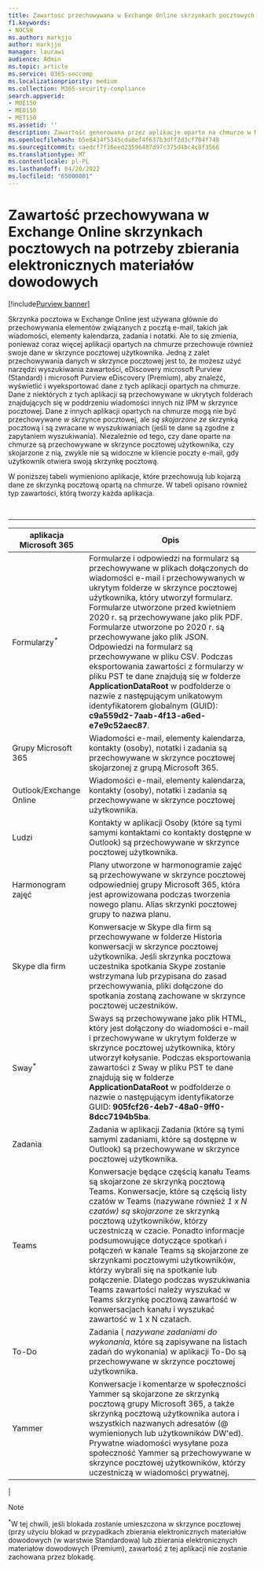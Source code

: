 ```yaml
---
title: Zawartość przechowywana w Exchange Online skrzynkach pocztowych
f1.keywords:
- NOCSH
ms.author: markjjo
author: markjjo
manager: laurawi
audience: Admin
ms.topic: article
ms.service: O365-seccomp
ms.localizationpriority: medium
ms.collection: M365-security-compliance
search.appverid:
- MOE150
- MED150
- MET150
ms.assetid: ''
description: Zawartość generowana przez aplikacje oparte na chmurze w Microsoft 365 jest przechowywana lub skojarzona ze skrzynką pocztową Exchange Online użytkownika. Tę zawartość można przeszukiwać przy użyciu narzędzi microsoft eDiscovery.
ms.openlocfilehash: b5e8434f5345cda8ef4f637b3dff2d3cf704f748
ms.sourcegitcommit: caedcf7f16eed23596487d97c375d4bc4c8f3566
ms.translationtype: MT
ms.contentlocale: pl-PL
ms.lasthandoff: 04/20/2022
ms.locfileid: "65000801"
---
```

# <a name="content-stored-in-exchange-online-mailboxes-for-ediscovery"></a>Zawartość przechowywana w Exchange Online skrzynkach pocztowych na potrzeby zbierania elektronicznych materiałów dowodowych

[!include[Purview banner](../includes/purview-rebrand-banner.md)]

Skrzynka pocztowa w Exchange Online jest używana głównie do przechowywania elementów związanych z pocztą e-mail, takich jak wiadomości, elementy kalendarza, zadania i notatki. Ale to się zmienia, ponieważ coraz więcej aplikacji opartych na chmurze przechowuje również swoje dane w skrzynce pocztowej użytkownika. Jedną z zalet przechowywania danych w skrzynce pocztowej jest to, że możesz użyć narzędzi wyszukiwania zawartości, eDiscovery microsoft Purview (Standard) i microsoft Purview eDiscovery (Premium), aby znaleźć, wyświetlić i wyeksportować dane z tych aplikacji opartych na chmurze. Dane z niektórych z tych aplikacji są przechowywane w ukrytych folderach znajdujących się w poddrzeniu wiadomości innych niż IPM w skrzynce pocztowej. Dane z innych aplikacji opartych na chmurze mogą nie być przechowywane _w_ skrzynce pocztowej, ale _są skojarzone ze_ skrzynką pocztową i są zwracane w wyszukiwaniach (jeśli te dane są zgodne z zapytaniem wyszukiwania). Niezależnie od tego, czy dane oparte na chmurze są przechowywane w skrzynce pocztowej użytkownika, czy skojarzone z nią, zwykle nie są widoczne w kliencie poczty e-mail, gdy użytkownik otwiera swoją skrzynkę pocztową.

W poniższej tabeli wymieniono aplikacje, które przechowują lub kojarzą dane ze skrzynką pocztową opartą na chmurze. W tabeli opisano również typ zawartości, którą tworzy każda aplikacja.

<br>

****

|aplikacja Microsoft 365|Opis|
|---|---|
|Formularzy<sup>*</sup>|Formularze i odpowiedzi na formularz są przechowywane w plikach dołączonych do wiadomości e-mail i przechowywanych w ukrytym folderze w skrzynce pocztowej użytkownika, który utworzył formularz. Formularze utworzone przed kwietniem 2020 r. są przechowywane jako plik PDF. Formularze utworzone po 2020 r. są przechowywane jako plik JSON. Odpowiedzi na formularz są przechowywane w pliku CSV. Podczas eksportowania zawartości z formularzy w pliku PST te dane znajdują się w folderze **ApplicationDataRoot** w podfolderze o nazwie z następującym unikatowym identyfikatorem globalnym (GUID): **c9a559d2-7aab-4f13-a6ed-e7e9c52aec87**.|
|Grupy Microsoft 365|Wiadomości e-mail, elementy kalendarza, kontakty (osoby), notatki i zadania są przechowywane w skrzynce pocztowej skojarzonej z grupą Microsoft 365.|
|Outlook/Exchange Online|Wiadomości e-mail, elementy kalendarza, kontakty (osoby), notatki i zadania są przechowywane w skrzynce pocztowej użytkownika.|
|Ludzi|Kontakty w aplikacji Osoby (które są tymi samymi kontaktami co kontakty dostępne w Outlook) są przechowywane w skrzynce pocztowej użytkownika.|
|Harmonogram zajęć|Plany utworzone w harmonogramie zajęć są przechowywane w skrzynce pocztowej odpowiedniej grupy Microsoft 365, która jest aprowizowana podczas tworzenia nowego planu. Alias skrzynki pocztowej grupy to nazwa planu.|
|Skype dla firm|Konwersacje w Skype dla firm są przechowywane w folderze Historia konwersacji w skrzynce pocztowej użytkownika. Jeśli skrzynka pocztowa uczestnika spotkania Skype zostanie wstrzymana lub przypisana do zasad przechowywania, pliki dołączone do spotkania zostaną zachowane w skrzynce pocztowej uczestników.|
|Sway<sup>*</sup>|Sways są przechowywane jako plik HTML, który jest dołączony do wiadomości e-mail i przechowywane w ukrytym folderze w skrzynce pocztowej użytkownika, który utworzył kołysanie. Podczas eksportowania zawartości z Sway w pliku PST te dane znajdują się w folderze **ApplicationDataRoot** w podfolderze o nazwie o następującym identyfikatorze GUID: **905fcf26-4eb7-48a0-9ff0-8dcc7194b5ba**.|
|Zadania|Zadania w aplikacji Zadania (które są tymi samymi zadaniami, które są dostępne w Outlook) są przechowywane w skrzynce pocztowej użytkownika.|
|Teams|Konwersacje będące częścią kanału Teams są skojarzone ze skrzynką pocztową Teams. Konwersacje, które są częścią listy czatów w Teams (nazywane również *1 x N czatów) są skojarzone* ze skrzynką pocztową użytkowników, którzy uczestniczą w czacie. Ponadto informacje podsumowujące dotyczące spotkań i połączeń w kanale Teams są skojarzone ze skrzynkami pocztowymi użytkowników, którzy wybrali się na spotkanie lub połączenie. Dlatego podczas wyszukiwania Teams zawartości należy wyszukać w Teams skrzynkę pocztową zawartość w konwersacjach kanału i wyszukać zawartość w 1 x N czatach.|
|To-Do|Zadania ( *nazywane zadaniami do wykonania*, które są zapisywane na listach zadań do wykonania) w aplikacji To-Do są przechowywane w skrzynce pocztowej użytkownika.|
|Yammer|Konwersacje i komentarze w społeczności Yammer są skojarzone ze skrzynką pocztową grupy Microsoft 365, a także skrzynką pocztową użytkownika autora i wszystkich nazwanych adresatów (@ wymienionych lub użytkowników DW'ed). Prywatne wiadomości wysyłane poza społeczność Yammer są przechowywane w skrzynce pocztowej użytkowników, którzy uczestniczą w wiadomości prywatnej.|
|

> [!NOTE]
> <sup>*</sup>W tej chwili, jeśli blokada zostanie umieszczona w skrzynce pocztowej (przy użyciu blokad w przypadkach zbierania elektronicznych materiałów dowodowych (w warstwie Standardowa) lub zbierania elektronicznych materiałów dowodowych (Premium), zawartość z tej aplikacji nie zostanie zachowana przez blokadę.
